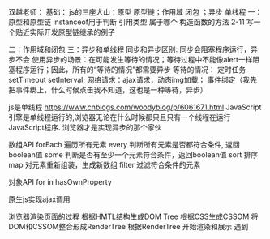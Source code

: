 双越老师：
基础：
js的三座大山：原型 原型链；作用域 闭包 ；异步 单线程
一：原型和原型链
instanceof用于判断 引用类型 属于哪个 构造函数的方法
2-11 写一个贴近实际开发原型链继承的例子

二：作用域和闭包
三：异步和单线程
同步和异步区别: 同步会阻塞程序运行，异步不会
使用异步的场景：在可能发生等待的情况；等待过程中不能像alert一样阻塞程序运行；因此，所有的“等待的情况”都需要异步
等待的情况：
定时任务 setTimeout  setInterval; 
网络请求：ajax请求，动态img加载； 
事件绑定（我先把事件绑上，什么时候点击我不知道，这也是一种等待，异步）

js是单线程
https://www.cnblogs.com/woodyblog/p/6061671.html
JavaScript引擎是单线程运行的,浏览器无论在什么时候都只且只有一个线程在运行JavaScript程序.
浏览器才是实现异步的那个家伙

数组API
forEach  遍历所有元素
every   判断所有元素是否都符合条件, 返回boolean值
some    判断是否有至少一个元素符合条件，返回boolean值
sort   排序
map   对元素重新组装，生成新数组
filter   过滤符合条件的元素

对象API
for in 
hasOwnProperty

原生js实现ajax调用

浏览器渲染页面的过程
根据HMTL结构生成DOM Tree
根据CSS生成CSSOM
将DOM和CSSOM整合形成RenderTree
根据RenderTree 开始渲染和展示
遇到<script>时，会执行并阻塞渲染

window.onload and DOMContentLoaded 的区别
window.onload  页面的全部资源加载完才会执行，包括图片、视频等
DOMContentLoaded  DOM渲染完即可执行，此时图片 视频还可能没有加载完

从输入URL到得到HTML的详细过程
浏览器更加dns服务器得到域名的ip地址
向这个IP的机器发送HTTP请求
服务器收到、处理并返回HTTP请求
浏览器得到返回内容

性能优化
减少IO操作  就是输入输出
资源压缩
缓存
使用cdn让资源加载更快
懒加载
减少dom操作
减少请求
事件节流
尽早执行操作（如 domcontentloaded）

安全性
在前端来说 ，要求不是很高
面试问到的几率应该不大
应专门的安全组或后端来做安全性
特别是数据库层面

XSS  跨站请求攻击
例如：新浪博客写一篇文章，同时偷偷插入一段<script>，攻击代码中，获取cookie，发送自己的服务器。发布博客，有人查看博客内容，会把查看者的cookie发送到攻击者的服务器
 预防：前端替换关键字，例如 替换 < 为 &lt;   >为 &gt;
CSRF   跨站请求伪造
比如  你登录一个购物网站，正在浏览商品，该网站的付费接口是aaa.com/pay?id=100  但是没有任何验证， 
然后你收到一封邮件，隐藏着 <img src=aaa.com/pay?id=100>，你查看邮件的时候，就已经悄悄的付费购买了
预防：增加验证流程，输入指纹，密码  短信验证码

简历：简洁明了，重点突出项目经历和解决方案
把个人博客放在简历中
把个人的开源项目放在简历中，或者开源的小工具

高级：
1. ES6
新的语法浏览器不能解析，需要插件babel来做一层转换，转换为浏览器能够解析的语法

wangEditor   用的gulp+rollup

rollup简单配置
```
import babel from 'rollup-plugin-babel';
import resolve from 'rollup-plugin-node-resolve';
export default {
    entry: 'src/index.js',
    format: 'umd',
    plugins: [
        resolve(),
        babel({
            exclude: 'node_modules/**'
        })
    ],
    dest: 'build/bundle.js'
}
```

模块化标准：AMD CMD
语法：import export (注意有无default)
2. Class和普通构造函数有和区别
* class在语法上更加贴合面向对象的写法
* class实现继承更加易读、易理解
* 更易于写Java等后端语言的使用
* 本质还是语法糖，使用prototype



```
class MathHandle {
    //构造器，跟php很像
    constructor(x, y){
        this.x = x;
        thix.y = y;
    }
    add () {
        return this.x = this.y;
    }
}
const m = new MathHandel(1, 2);
console.log(m.add());

```

```
function MathHandle (x, y) {
    this.x = x;
    this.y = y;
}
MathHandle.prototype.add = function(){
    return this.x + this.y;
}
const m = new MathHandel(1, 2);
console.log(m.add());
```
class 是语法糖，什么是语法糖，
双越对class语法糖的看法，这种语法糖形式，看起来和实际原理不一样的东西，我个人不赞同，形式上强行模仿java c# 却失去了它的本性和个性

3. promise
promise出现是为了解决callback hell

#### 7月8开始观看的笔记
1. 原型和原型链
* 所有的实例都有一个隐式原型属性__proto__，所有的函数都有一个显示原型属性prototype
* 所有的引用类型（数组，对象，函数），__proto__的属性值指向它的构造函数的prototype属性值。
* 当试图得到一个对象的某个属性是，如果这个对象本身没有这个属性，那么回去它的__proto__（即它的构造函数的prototype）中寻找。
* 闭包的使用场景：封装变量和收敛权限 (函数作为返回值，函数作为参数传递)

2. 同步和异步
* 需要等待的情况就需要使用异步，以下是前端使用异步的场景
* 定时任务: setInterval、setTimeout
* 网络请求: ajax请求、动态加载img
* 事件绑定

* 手写ajax
```
var xhr = new XMLHttpRequest();
xhr.open('GET', '/api', false);
xhr.onreadrstatechange = function () {
    if (xhr.readyState == 4) {
        if (xhr.status == 200) {
            alert(xhr.responseText);
        }
    }
}
xhr.send(null);
```
* 存储
* cookie会在请求中携带，localStorage和sessionStorage不会，前者存储最大是4Kb，后者最大是5M
* 注意：IOS safari隐藏模式（无痕模式）下，localStorage.getItem会报错，建议统一使用try-catch封装
看到8-3小节


